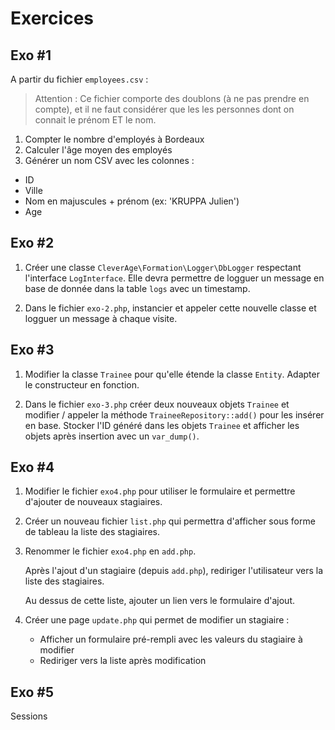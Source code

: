 # Exercices

## Exo #1

A partir du fichier `employees.csv` :

> Attention : Ce fichier comporte des doublons (à ne pas prendre en compte), et il ne faut considérer que les les personnes dont on connait le prénom ET le nom.

1. Compter le nombre d'employés à Bordeaux
2. Calculer l'âge moyen des employés
3. Générer un nom CSV avec les colonnes :
  * ID
  * Ville
  * Nom en majuscules + prénom (ex: 'KRUPPA Julien')
  * Age


## Exo #2

1. Créer une classe `CleverAge\Formation\Logger\DbLogger` respectant l'interface `LogInterface`.
Elle devra permettre de logguer un message en base de donnée dans la table `logs` avec un timestamp.

2. Dans le fichier `exo-2.php`, instancier et appeler cette nouvelle classe et logguer un message à chaque visite.

## Exo #3

1. Modifier la classe `Trainee` pour qu'elle étende la classe `Entity`. Adapter le constructeur en fonction.

2. Dans le fichier `exo-3.php` créer deux nouveaux objets `Trainee` et modifier / appeler la méthode `TraineeRepository::add()` pour les insérer en base.
  Stocker l'ID généré dans les objets `Trainee` et afficher les objets après insertion avec un `var_dump()`.

## Exo #4

1. Modifier le fichier `exo4.php` pour utiliser le formulaire et permettre d'ajouter de nouveaux stagiaires.

2. Créer un nouveau fichier `list.php` qui permettra d'afficher sous forme de tableau la liste des stagiaires.

3. Renommer le fichier `exo4.php` en `add.php`.

   Après l'ajout d'un stagiaire (depuis `add.php`), rediriger l'utilisateur vers la liste des stagiaires.
   
   Au dessus de cette liste, ajouter un lien vers le formulaire d'ajout.
   
4. Créer une page `update.php` qui permet de modifier un stagiaire :  
   * Afficher un formulaire pré-rempli avec les valeurs du stagiaire à modifier
   * Rediriger vers la liste après modification

## Exo #5

Sessions 
